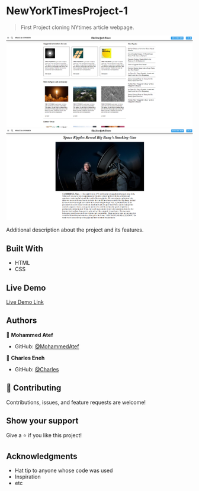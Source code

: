 # NewYorkTimesProject-1

> First Project cloning NYtimes article webpage.

![screenshot](./shot1.png)
![screenshot](./shot2.png)

Additional description about the project and its features.

## Built With

- HTML
- CSS


## Live Demo

[Live Demo Link](https://mohamed-js.github.io/MV-Project1/)



## Authors

👤 **Mohammed Atef**

- GitHub: [@MohammedAtef](https://github.com/Mohamed-js)


👤 **Charles Eneh**

- GitHub: [@Charles](https://github.com/charlyeneh)


## 🤝 Contributing

Contributions, issues, and feature requests are welcome!


## Show your support

Give a ⭐️ if you like this project!

## Acknowledgments

- Hat tip to anyone whose code was used
- Inspiration
- etc


